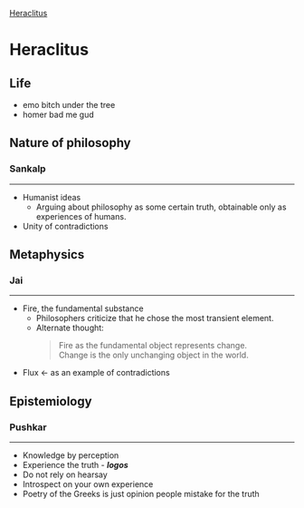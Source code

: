 [Heraclitus](https://plato.stanford.edu/entries/heraclitus/)

# Heraclitus

## Life 

- emo bitch under the tree
- homer bad me gud

## Nature of philosophy

### Sankalp

---

- Humanist ideas
  - Arguing about philosophy as some certain truth, obtainable only as experiences of humans.
- Unity of contradictions

## Metaphysics

### Jai

---

- Fire, the fundamental substance
  - Philosophers criticize that he chose the most transient element.
  - Alternate thought: 
    > Fire as the fundamental object represents change.\
    > Change is the only unchanging object in the world.
- Flux <- as an example of contradictions

## Epistemiology

### Pushkar

---

- Knowledge by perception
- Experience the truth - ***logos***
- Do not rely on hearsay
- Introspect on your own experience
- Poetry of the Greeks is just opinion people mistake for the truth
